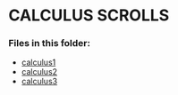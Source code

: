 <!-- C:\Users\razer\Desktop\walkerrh.github.io\SCROLLS_FOLDER\CALCULUS\CALCULUS_SCROLLS.md -->

# CALCULUS SCROLLS







### Files in this folder:
- [calculus1](/SCROLLS_FOLDER/CALCULUS/calculus1.html)
- [calculus2](/SCROLLS_FOLDER/CALCULUS/calculus2.html)
- [calculus3](/SCROLLS_FOLDER/CALCULUS/calculus3.html)
